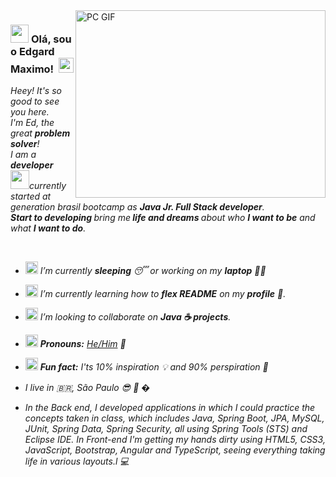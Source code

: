 <img align="right" alt="PC GIF" src="https://user-images.githubusercontent.com/85173619/129826318-68a66ff5-0c74-4978-a4ce-50e70a23395c.gif" width="400" height="300" />

### <img src="https://github.com/TheDudeThatCode/TheDudeThatCode/blob/master/Assets/Hi.gif" width="29px"> **Olá, sou o Edgard Maximo!** &nbsp;<img src="https://github.com/TheDudeThatCode/TheDudeThatCode/blob/master/Assets/Earth.gif" width="24px">

<p>
  <em>
    
   
  Heey! It's so good to see you here. <br>I'm Ed, the great <strong>problem solver</strong>! <br> I am a <strong>developer</strong> <img src="https://github.com/TheDudeThatCode/TheDudeThatCode/blob/master/Assets/Developer.gif" width="30px">currently started at generation brasil bootcamp as <strong>Java Jr. Full Stack developer</strong>.<br />
<strong>Start to developing </strong>bring me<strong> life and dreams </strong>about who <strong>I want to be</strong> and what <strong>I want to do</strong>.
</p>
  
<br>

- <img alt="GIF" src="https://github.com/TheDudeThatCode/TheDudeThatCode/blob/master/Assets/wave.gif" width="20vw" /> I’m *currently* **sleeping** 😴 or *working* on my **laptop** 👨‍💻
- <img alt="GIF" src="https://github.com/TheDudeThatCode/TheDudeThatCode/blob/master/Assets/gandalf_parrot.gif" width="20vw" /> I’m *currently learning* how to **flex README** on my **profile** 💪.
- <img alt="GIF" src="https://github.com/TheDudeThatCode/TheDudeThatCode/blob/master/Assets/headbang.gif" width="20vw" /> I’m *looking to collaborate* on **Java ☕ projects**.
- <img alt="GIF" src="https://github.com/TheDudeThatCode/TheDudeThatCode/blob/master/Assets/powerup.gif" width="20vw" /> **Pronouns:** [*He/Him*](https://pronoun.is/he) 🧔
- <img alt="GIF" src="https://github.com/TheDudeThatCode/TheDudeThatCode/blob/master/Assets/coin.gif" width="20vw" /> **Fun fact:** I'ts *10% inspiration* 💡 and *90% perspiration* 💪  
  
- I live in 🇧🇷, São Paulo  😎 🌇 �
- In the Back end, I developed applications in which I could practice the concepts taken in class, which includes Java, Spring Boot, JPA, MySQL, JUnit, Spring Data, Spring Security, all using Spring Tools (STS) and Eclipse IDE. In Front-end I'm getting my hands dirty using HTML5, CSS3, JavaScript, Bootstrap, Angular and TypeScript, seeing everything taking life in various layouts.l 💻
 


